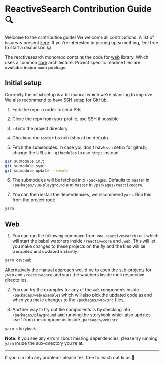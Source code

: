 # ReactiveSearch Contribution Guide 🔍

Welcome to the contribution guide! We welcome all contributions. A list of issues is present [here](https://github.com/appbaseio/vue-reactivesearch/issues). If you're interested in picking up something, feel free to start a discussion 😺

The reactivesearch monorepo contains the code for [web](../packages/web) library. Which uses a common [core](https://github.com/appbaseio/reactivecore/) architecture. Project specific readme files are available inside each package.

## Initial setup

Currently the initial setup is a bit manual which we're planning to improve. We also recommend to have [SSH setup](https://help.github.com/articles/connecting-to-github-with-ssh/) for GitHub.

1. Fork the repo in order to send PRs

2. Clone the repo from your profile, use SSH if possible

3. `cd` into the project directory

4. Checkout the `master` branch (should be default)

5. Fetch the submodules. In case you don't have `ssh` setup for github, change the URLs in `.gitmodules` to use `https` instead

```bash
git submodule init
git submodule sync
git submodule update --remote
```

6. The submodules will be fetched into `/packages`. Defaults to `master` in `/packages/vue-playground` and `master` in `/packages/reactivecore`.

7. You can then install the dependencies, we recommend `yarn`. Run this from the project root:

```bash
yarn
```

## Web

1. You can run the following command from `vue-reactivesearch` root which will start the babel watchers inside `/reactivecore` and `/web`. This will let you make changes to these projects on the fly and the files will be transpiled and updated instantly:

```bash
yarn dev:web
```

Alternatively the manual approach would be to open the sub-projects for `/web` and `/reactivecore` and start the watchers inside their respective directories.

2. You can try the examples for any of the `web` components inside `/packages/web/examples` which will also pick the updated code as and when you make changes to the `/packages/web/src` files.

3. Another way to try out the components is by checking into `/packages/playground` and running the storybook which also updates itself from the components inside `/packages/web/src`.

```bash
yarn storybook
```

**Note:** If you see any errors about missing dependencies, please try running `yarn` inside the sub-directory you're at.

<hr />

If you run into any problems please feel free to reach out to us 🙂
